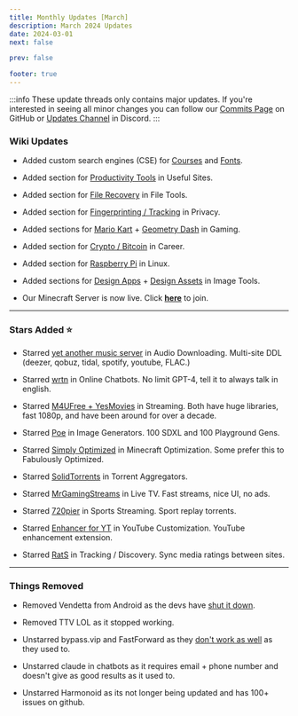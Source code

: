 ```yaml
---
title: Monthly Updates [March]
description: March 2024 Updates
date: 2024-03-01
next: false

prev: false

footer: true
---
```


<Post authors="nbats"/>

:::info These update threads only contains major updates. If you're interested
in seeing all minor changes you can follow our
[Commits Page](https://github.com/fmhy/FMHYedit/commits/main) on GitHub or
[Updates Channel](https://redd.it/17f8msf) in Discord. :::

### Wiki Updates

- Added custom search engines (CSE) for
  [Courses](https://cse.google.com/cse?cx=f7a118c70d0804fc4) and
  [Fonts](https://cse.google.com/cse?cx=82154ebab193e493d).

- Added section for
  [Productivity Tools](https://fmhy.net/miscguide#productivity-tools) in Useful
  Sites.

- Added section for [File Recovery](https://fmhy.net/file-tools#file-recovery)
  in File Tools.

- Added section for
  [Fingerprinting / Tracking](https://fmhy.net/adblockvpnguide#fingerprinting-tracking)
  in Privacy.

- Added sections for
  [Mario Kart](https://fmhy.net/gamingpiracyguide#mario-kart-tools) +
  [Geometry Dash](https://fmhy.net/gamingpiracyguide#geometry-dash-tools) in
  Gaming.

- Added section for
  [Crypto / Bitcoin](https://fmhy.net/miscguide#crypto-bitcoin) in Career.

- Added section for [Raspberry Pi](https://fmhy.net/linuxguide#raspberry-pi) in
  Linux.

- Added sections for [Design Apps](https://fmhy.net/img-tools#design-apps) +
  [Design Assets](https://fmhy.net/img-tools#free-assets) in Image Tools.

- Our Minecraft Server is now live. Click
  **[here](https://fmhy.net/posts/minecraft-server)** to join.

---

### Stars Added ⭐

- Starred
  [yet another music server](https://fmhy.net/audiopiracyguide#audio-downloading)
  in Audio Downloading. Multi-site DDL (deezer, qobuz, tidal, spotify, youtube,
  FLAC.)

- Starred [wrtn](https://fmhy.net/ai#online-chatbots) in Online Chatbots. No
  limit GPT-4, tell it to always talk in english.

- Starred
  [M4UFree + YesMovies](https://fmhy.net/video#streaming-sites) in
  Streaming. Both have huge libraries, fast 1080p, and have been around for over
  a decade.

- Starred [Poe](https://fmhy.net/ai#online-generators) in Image Generators. 100
  SDXL and 100 Playground Gens.

- Starred
  [Simply Optimized](https://fmhy.net/storage#minecraft-optimization-mods) in
  Minecraft Optimization. Some prefer this to Fabulously Optimized.

- Starred [SolidTorrents](https://fmhy.net/torrentpiracyguide#aggregators) in
  Torrent Aggregators.

- Starred [MrGamingStreams](https://fmhy.net/video#live-tv-sports) in
  Live TV. Fast streams, nice UI, no ads.

- Starred [720pier](https://fmhy.net/video#sports-streaming) in
  Sports Streaming. Sport replay torrents.

- Starred
  [Enhancer for YT](https://fmhy.net/social-media-tools#youtube-customization)
  in YouTube Customization. YouTube enhancement extension.

- Starred [RatS](https://fmhy.net/video#tracking-discovery) in
  Tracking / Discovery. Sync media ratings between sites.

---

### Things Removed

- Removed Vendetta from Android as the devs have
  [shut it down](https://i.imgur.com/F4o2ela.png).

- Removed TTV LOL as it stopped working.

- Unstarred bypass.vip and FastForward as they
  [don't work as well](https://i.imgur.com/EMRcqX6.png) as they used to.

- Unstarred claude in chatbots as it requires email + phone number and doesn't
  give as good results as it used to.

- Unstarred Harmonoid as its not longer being updated and has 100+ issues on
  github.

